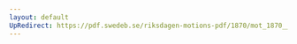 ```yaml
---
layout: default
UpRedirect: https://pdf.swedeb.se/riksdagen-motions-pdf/1870/mot_1870__ak__00243/mot_1870__ak__00243_002.pdf
---
```

